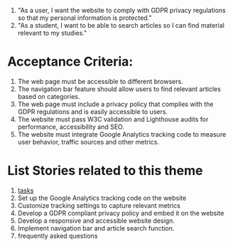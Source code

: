 1. "As a user, I want the website to comply with GDPR privacy regulations so that my personal information is protected."
2. "As a student, I want to be able to search articles so I can find material relevant to my studies."

# Acceptance Criteria:

1. The web page must be accessible to different browsers.
2. The navigation bar feature should allow users to find relevant articles based on categories.
3. The web page must include a privacy policy that complies with the GDPR regulations and is easily accessible to users.
4. The website must pass W3C validation and Lighthouse audits for performance, accessibility and SEO.
5. The website must integrate Google Analytics tracking code to measure user behavior, traffic sources and other metrics.


# List Stories related to this theme
1. [tasks](documentation/templates/theme/initiatives/epics/stories/tasks/task_template.md)
1. Set up the Google Analytics tracking code on the website
2. Customize tracking settings to capture relevant metrics 
3. Develop a GDPR compliant privacy policy and embed it on the website 
4. Develop a responsive and accessible website design. 
5. Implement navigation bar and article search function.
6. frequently asked questions